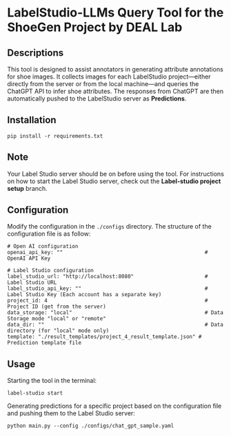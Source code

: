 # LabelStudio-LLMs Query Tool for the ShoeGen Project by DEAL Lab


## Descriptions
This tool is designed to assist annotators in generating attribute annotations for shoe images. It collects images for each LabelStudio project—either directly from the server or from the local machine—and queries the ChatGPT API to infer shoe attributes. The responses from ChatGPT are then automatically pushed to the LabelStudio server as **Predictions**.


## Installation
```
pip install -r requirements.txt
```

## Note
Your Label Studio server should be on before using the tool. For instructions on how to start the Label Studio server, check out the **Label-studio project setup** branch.


## Configuration
Modify the configuration in the ```./configs``` directory. The structure of the configuration file is as follow:
```
# Open AI configuration
openai_api_key: ""                                              # OpenAI API Key

# Label Studio configuration
label_studio_url: "http://localhost:8080"                       # Label Studio URL
label_studio_api_key: ""                                        # Label Studio Key (Each account has a separate key)
project_id: 4                                                   # Project ID (get from the server)
data_storage: "local"                                           # Data Storage mode "local" or "remote"
data_dir: ""                                                    # Data directory (for "local" mode only)
template: "./result_templates/project_4_result_template.json" # Prediction template file
```

## Usage
Starting the tool in the terminal:
```
label-studio start
```

Generating predictions for a specific project based on the configuration file and pushing them to the Label Studio server:
```
python main.py --config ./configs/chat_gpt_sample.yaml
```